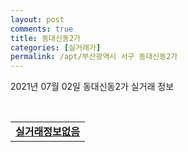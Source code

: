 ```yaml
---
layout: post
comments: true
title: 동대신동2가
categories: [실거래가]
permalink: /apt/부산광역시 서구 동대신동2가
---
```


2021년 07월 02일 동대신동2가 실거래 정보

<script type="text/javascript">
  google.charts.load('current', {'packages':['corechart']});
  google.charts.setOnLoadCallback(drawChart);

  function drawChart() {
    var data = google.visualization.arrayToDataTable([['거래일', '매매', '전월세', '전매'], ['20-07', 3, 4, 0], ['20-08', 2, 4, 0], ['20-09', 0, 3, 0], ['20-10', 3, 2, 0], ['20-11', 2, 2, 0], ['20-12', 1, 4, 0], ['21-01', 3, 2, 0], ['21-02', 4, 2, 0], ['21-03', 2, 3, 0], ['21-04', 0, 1, 0], ['21-05', 2, 2, 0], ['21-06', 0, 1, 0]]);

    var options = {
      title: '최근 유형별 거래량 추이',
      legend: { position: 'bottom' }
    };

    var chart = new google.visualization.LineChart(document.getElementById('columnchart_material'));
    chart.draw(data, (options));
  }
</script>

<div id="columnchart_material" style="width: 95%; margin-left: -35px; display: block"></div>
<br>
<table>
  <tr>
    <td colspan="4" style="font-weight: bold;"><a href="https://search.naver.com/search.naver?query=동대신동2가 실거래정보없음">실거래정보없음</a></td>
  </tr>
    
</table>
    